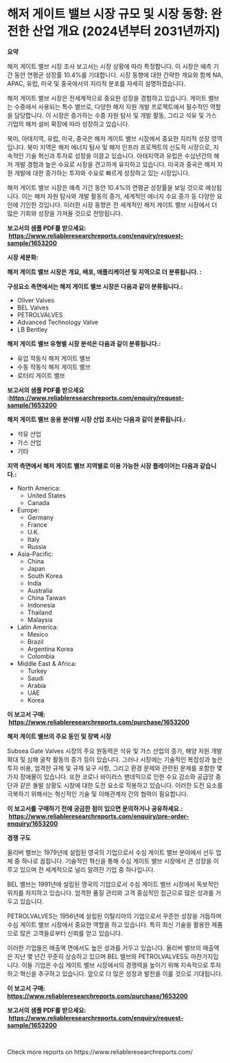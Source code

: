 <p><h1>해저 게이트 밸브 시장 규모 및 시장 동향: 완전한 산업 개요 (2024년부터 2031년까지)</h1></p><p><strong>요약</strong></p>
<p><p>해저 게이트 밸브 시장 조사 보고서는 시장 상황에 따라 특정합니다. 이 시장은 예측 기간 동안 연평균 성장률 10.4%를 기대합니다. 시장 동향에 대한 간략한 개요와 함께 NA, APAC, 유럽, 미국 및 중국에서의 지리적 분포를 자세히 설명하겠습니다.</p><p>해저 게이트 밸브 시장은 전세계적으로 중요한 성장을 경험하고 있습니다. 게이트 밸브는 수중에서 사용되는 특수 밸브로, 다양한 해저 자원 개발 프로젝트에서 필수적인 역할을 담당합니다. 이 시장은 증가하는 수중 자원 탐사 및 개발 활동, 그리고 석유 및 가스 기업의 해저 설비 확장에 따라 성장하고 있습니다.</p><p>북미, 아태지역, 유럽, 미국, 중국은 해저 게이트 밸브 시장에서 중요한 지리적 성장 영역입니다. 북미 지역은 해저 에너지 탐사 및 해저 인프라 프로젝트의 선도적 시장으로, 지속적인 기술 혁신과 투자로 성장을 이끌고 있습니다. 아태지역과 유럽은 수십년간의 해저 개발 경험과 높은 수요로 시장을 견고하게 유지하고 있습니다. 미국과 중국은 해저 자원 개발에 대한 증가하는 투자와 수요로 빠르게 성장하고 있는 시장입니다.</p><p>해저 게이트 밸브 시장은 예측 기간 동안 10.4%의 연평균 성장률을 보일 것으로 예상됩니다. 이는 해저 자원 탐사와 개발 활동의 증가, 세계적인 에너지 수요 증가 등 다양한 요인에 기인한 것입니다. 이러한 시장 동향은 전 세계적인 해저 게이트 밸브 시장에서 더 많은 기회와 성장을 가져올 것으로 전망됩니다.</p></p>
<p><strong>보고서의 샘플 PDF를 받으세요: &nbsp;<a href="https://www.reliableresearchreports.com/enquiry/request-sample/1653200">https://www.reliableresearchreports.com/enquiry/request-sample/1653200</a></strong></p>
<p><strong>시장 세분화:</strong></p>
<p><strong> 해저 게이트 밸브 시장은 개요, 배포, 애플리케이션 및 지역으로 더 분류됩니다. :</strong></p>
<p><strong>구성요소 측면에서는 해저 게이트 밸브 시장은 다음과 같이 분류됩니다.:</strong></p>
<p><ul><li>Oliver Valves</li><li>BEL Valves</li><li>PETROLVALVES</li><li>Advanced Technology Valve</li><li>LB Bentley</li></ul></p>
<p><strong> 해저 게이트 밸브 유형별 시장 분석은 다음과 같이 분류됩니다.:</strong></p>
<p><ul><li>유압 작동식 해저 게이트 밸브</li><li>수동 작동식 해저 게이트 밸브</li><li>로터리 게이트 밸브</li></ul></p>
<p><strong>보고서의 샘플 PDF를 받으세요 :<a href="https://www.reliableresearchreports.com/enquiry/request-sample/1653200">https://www.reliableresearchreports.com/enquiry/request-sample/1653200</a></strong></p>
<p><strong> 해저 게이트 밸브 응용 분야별 시장 산업 조사는 다음과 같이 분류됩니다.:</strong></p>
<p><ul><li>석유 산업</li><li>가스 산업</li><li>기타</li></ul></p>
<p><strong>지역 측면에서 해저 게이트 밸브 지역별로 이용 가능한 시장 플레이어는 다음과 같습니다.:</strong></p>
<p><ul>
    <li>
        North America:
        <ul>
            <li>United States</li>
            <li>Canada</li>
        </ul>
    </li>
    <li>
        Europe:
        <ul>
            <li>Germany</li>
            <li>France</li>
            <li>U.K.</li>
            <li>Italy</li>
            <li>Russia</li>
        </ul>
    </li>
    <li>
        Asia-Pacific:
        <ul>
            <li>China</li>
            <li>Japan</li>
            <li>South Korea</li>
            <li>India</li>
            <li>Australia</li>
            <li>China Taiwan</li>
            <li>Indonesia</li>
            <li>Thailand</li>
            <li>Malaysia</li>
        </ul>
    </li>
    <li>
        Latin America:
        <ul>
            <li>Mexico</li>
            <li>Brazil</li>
            <li>Argentina Korea</li>
            <li>Colombia</li>
        </ul>
    </li>
    <li>
        Middle East & Africa:
        <ul>
            <li>Turkey</li>
            <li>Saudi</li>
            <li>Arabia</li>
            <li>UAE</li>
            <li>Korea</li>
        </ul>
    </li>
    </ul></p>
<p><strong>이 보고서 구매: &nbsp;<a href="https://www.reliableresearchreports.com/purchase/1653200">https://www.reliableresearchreports.com/purchase/1653200</a></strong></p>
<p><strong>해저 게이트 밸브의 주요 동인 및 장벽 시장</strong></p>
<p><p>Subsea Gate Valves 시장의 주요 원동력은 석유 및 가스 산업의 증가, 해양 자원 개발 확대 및 심해 굴착 활동의 증가 등이 있습니다. 그러나 시장에는 기술적인 복잡성과 높은 투자 비용, 엄격한 규제 및 규제 요구 사항, 그리고 환경 문제와 관련된 문제를 포함한 몇 가지 장애물이 있습니다. 또한 코로나 바이러스 팬데믹으로 인한 수요 감소와 공급망 중단과 같은 돌발 상황도 시장에 대한 도전 요소로 작용하고 있습니다. 이러한 도전 요소를 극복하기 위해서는 혁신적인 기술 및 이해관계자 간의 협력이 필요합니다.</p></p>
<p><strong>이 보고서를 구매하기 전에 궁금한 점이 있으면 문의하거나 공유하세요.: &nbsp;<a href="https://www.reliableresearchreports.com/enquiry/pre-order-enquiry/1653200">https://www.reliableresearchreports.com/enquiry/pre-order-enquiry/1653200</a></strong></p>
<p><strong>경쟁 구도</strong></p>
<p><p>올리버 밸브는 1979년에 설립된 영국의 기업으로서 수심 게이트 밸브 분야에서 선두 업체 중 하나로 꼽힙니다. 기술적인 혁신을 통해 수심 게이트 밸브 시장에서 큰 성장을 이루고 있으며 전 세계적으로 널리 알려진 기업 중 하나입니다.</p><p>BEL 밸브는 1991년에 설립된 영국의 기업으로서 수심 게이트 밸브 시장에서 독보적인 위치를 차지하고 있습니다. 엄격한 품질 관리와 고객 중심적인 접근으로 많은 성과를 거두고 있습니다.</p><p>PETROLVALVES는 1956년에 설립된 이탈리아의 기업으로서 꾸준한 성장을 거듭하며 수심 게이트 밸브 시장에서 중요한 역할을 하고 있습니다. 특히 최신 기술을 활용한 제품으로 많은 고객들로부터 신뢰를 얻고 있습니다.</p><p>이러한 기업들은 매출액 면에서도 높은 성과를 거두고 있습니다. 올리버 밸브의 매출액은 지난 몇 년간 꾸준히 상승하고 있으며 BEL 밸브와 PETROLVALVES도 마찬가지입니다. 이들 기업은 수심 게이트 밸브 시장에서의 경쟁력을 높이기 위해 지속적으로 투자하고 혁신을 추구하고 있습니다. 앞으로 더 많은 성장과 발전을 이룰 것으로 기대됩니다.</p></p>
<p><strong>이 보고서 구매: &nbsp; <a href="https://www.reliableresearchreports.com/purchase/1653200">https://www.reliableresearchreports.com/purchase/1653200</a></strong></p>
<p><strong>보고서의 샘플 PDF를 받으세요: &nbsp;<a href="https://www.reliableresearchreports.com/enquiry/request-sample/1653200">https://www.reliableresearchreports.com/enquiry/request-sample/1653200</a></strong><strong></strong></p>
<p>&nbsp;</p>
<p>Check more reports on https://www.reliableresearchreports.com/</p>